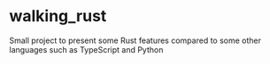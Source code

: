 # walking_rust
Small project to present some Rust features compared to some other languages such as TypeScript and Python
